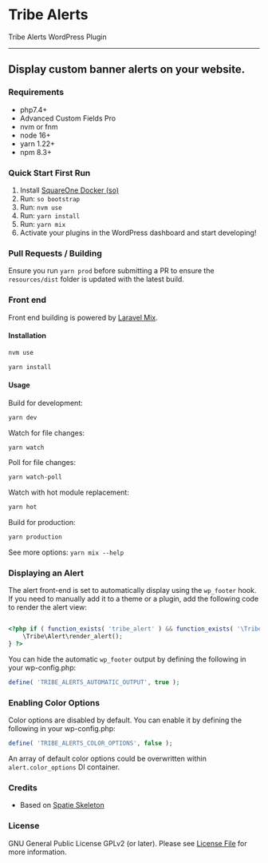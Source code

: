 # Tribe Alerts

Tribe Alerts WordPress Plugin

---
Display custom banner alerts on your website.
---

### Requirements
- php7.4+
- Advanced Custom Fields Pro
- nvm or fnm
- node 16+
- yarn 1.22+
- npm 8.3+

### Quick Start First Run

1. Install [SquareOne Docker (so)](https://github.com/moderntribe/square1-global-docker#squareone-docker)
2. Run: `so bootstrap`
3. Run: `nvm use`
4. Run: `yarn install`
5. Run: `yarn mix`
6. Activate your plugins in the WordPress dashboard and start developing!

### Pull Requests / Building

Ensure you run `yarn prod` before submitting a PR to ensure the `resources/dist` folder is updated with the latest build.

### Front end

Front end building is powered by [Laravel Mix](https://laravel-mix.com/).

#### Installation
```bash
nvm use
```

```bash
yarn install
```

#### Usage

Build for development:

```bash
yarn dev
```

Watch for file changes:

```bash
yarn watch
```

Poll for file changes:

```bash
yarn watch-poll
```

Watch with hot module replacement:

```bash
yarn hot
```

Build for production:

```bash
yarn production
```

See more options: `yarn mix --help`

### Displaying an Alert

The alert front-end is set to automatically display using the `wp_footer` hook. If you need to manually add it to a theme or a plugin, add the following code to render the alert view:

```php

<?php if ( function_exists( 'tribe_alert' ) && function_exists( '\Tribe\Alert\render_alert' ) ) {
    \Tribe\Alert\render_alert();
} ?>

```

You can hide the automatic `wp_footer` output by defining the following in your wp-config.php:

```php
define( 'TRIBE_ALERTS_AUTOMATIC_OUTPUT', true );
```

### Enabling Color Options

Color options are disabled by default. You can enable it by defining the following in your wp-config.php:

```php
define( 'TRIBE_ALERTS_COLOR_OPTIONS', false );
```

An array of default color options could be overwritten within `alert.color_options` DI container.

### Credits

- Based on [Spatie Skeleton](https://github.com/spatie/package-skeleton-php)

### License

GNU General Public License GPLv2 (or later). Please see [License File](LICENSE.md) for more information.
